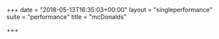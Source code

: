 +++
date = "2018-05-13T16:35:03+00:00"
layout = "singleperformance"
suite = "performance"
title = "mcDonalds"

+++
